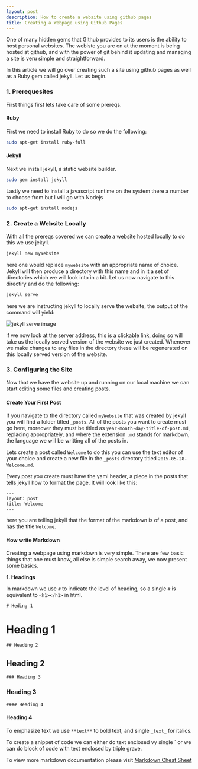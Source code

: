 ```yaml
---
layout: post
description: How to create a website using github pages 
title: Creating a Webpage using Github Pages
---
```


One of many hidden gems that Github provides to its users is the ability to host personal websites. The webiste you are on at the moment is being hosted at github, and with the power of git behind it updating and managing a site is veru simple and straightforward.

In this article we will go over creating such a site using github pages as well as a Ruby gem called jekyll. Let us begin.

### 1. Prerequesites

First things first lets take care of some prereqs.

#### Ruby

First we need to install Ruby to do so we do the following:

```bash
sudo apt-get install ruby-full
```

#### Jekyll

Next we install jekyll, a static website builder.

```bash
sudo gem install jekyll
```
Lastly we need to install a javascript runtime on the system there a number to choose from but I will go with Nodejs

```bash
sudo apt-get install nodejs
```

### 2. Create a Website Locally

With all the prereqs covered we can create a website hosted locally to do this we use jekyll.

```bash
jekyll new myWebsite
```

here one would replace `mywebsite` with an appropriate name of choice. Jekyll will then produce a directory with this name and in it a set of directories which we will look into in a bit. Let us now navigate to this directiry and do the following:

```bash
jekyll serve
```

here we are instructing jekyll to locally serve the website, the output of the command will yield:

![jekyll serve image](/ERGZ/assets/create-site-1.png)

if we now look at the server address, this is a clickable link, doing so will take us the locally served version of the website we just created. Whenever we make changes to any files in the directory these will be regenerated on this locally served version of the website.

### 3. Configuring the Site

Now that we have the website up and running on our local machine we can start editing some files and creating posts.

#### Create Your First Post

If you navigate to the directory called `myWebsite` that was created by jekyll you will find a folder titled `_posts`. All of the posts you want to create must go here, moreover they must be titled as `year-month-day-title-of-post.md`, replacing appropriately, and where the extension `.md` stands for markdown, the language we will be writting all of the posts in.

Lets create a post called `Welcome` to do this you can use the text editor of your choice and create a new file in the `_posts` directory titled `2015-05-28-Welcome.md`.

Every post you create must have the yaml header, a piece in the posts that tells jekyll how to format the page. It will look like this:

```
---
layout: post
title: Welcome
---
```

here you are telling jekyll that the format of the markdown is of a post, and has the title `Welcome`.

#### How write Markdown

Creating a webpage using markdown is very simple. There are few basic things that one must know, all else is simple search away, we now present some basics.

**1. Headings**

In markdown we use `#` to indicate the level of heading, so a single `#` is equivalent to `<h1></h1>` in html.

`# Heding 1`

# Heading 1

`## Heading 2`

## Heading 2

`### Heading 3`

### Heading 3

`#### Heading 4`

#### Heading 4

To emphasize text we use `**text**` to bold text, and single `_text_` for italics.

To create a snippet of code we can either do text enclosed vy single ` or we can do block of code with text enclosed by triple grave.

To view more markdown documentation please visit [Markdown Cheat Sheet](https://github.com/adam-p/markdown-here/wiki/Markdown-Cheatsheet)

